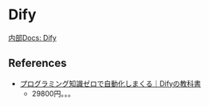 # Dify

[内部Docs: Dify](../lang-chain/difi.md)

## References

- [プログラミング知識ゼロで自動化しまくる｜Difyの教科書](https://tips.jp/u/sora19ai/a/Dify)
  - 29800円。。。
